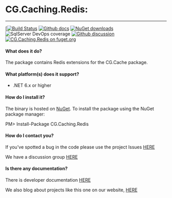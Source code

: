 # CG.Caching.Redis: 
---
[[![Build Status](https://dev.azure.com/codegator/CG.Caching.Redis/_apis/build/status/CodeGator.CG.Caching.Redis?branchName=main)](https://dev.azure.com/codegator/CG.Caching.Redis/_build/latest?definitionId=65&branchName=main)
[![Github docs](https://img.shields.io/static/v1?label=Documentation&message=online&color=blue)](https://codegator.github.io/CG.Caching.Redis/)
[![NuGet downloads](https://img.shields.io/nuget/dt/CG.Caching.Redis.svg?style=flat)](https://nuget.org/packages/CG.Caching.Redis)
![SqlServer DevOps coverage](https://img.shields.io/azure-devops/coverage/codegator/CG.Caching.Redis/65)
[![Github discussion](https://img.shields.io/badge/Discussion-online-blue)](https://github.com/CodeGator/CG.Caching.Redis/discussions)
[![CG.Caching.Redis on fuget.org](https://www.fuget.org/packages/CG.Caching.Redis/badge.svg)](https://www.fuget.org/packages/CG.Caching.Redis)

#### What does it do?
The package contains Redis extensions for the CG.Cache package.

#### What platform(s) does it support?
* .NET 6.x or higher

#### How do I install it?
The binary is hosted on [NuGet](https://www.nuget.org/packages/CG.Caching.Redis/). To install the package using the NuGet package manager:

PM> Install-Package CG.Caching.Redis

#### How do I contact you?
If you've spotted a bug in the code please use the project Issues [HERE](https://github.com/CodeGator/CG.Caching.Redis/issues)

We have a discussion group [HERE](https://github.com/CodeGator/CG.Caching.Redis/discussions)

#### Is there any documentation?
There is developer documentation [HERE](https://codegator.github.io/CG.Caching.Redis/)

We also blog about projects like this one on our website, [HERE](http://www.codegator.com)